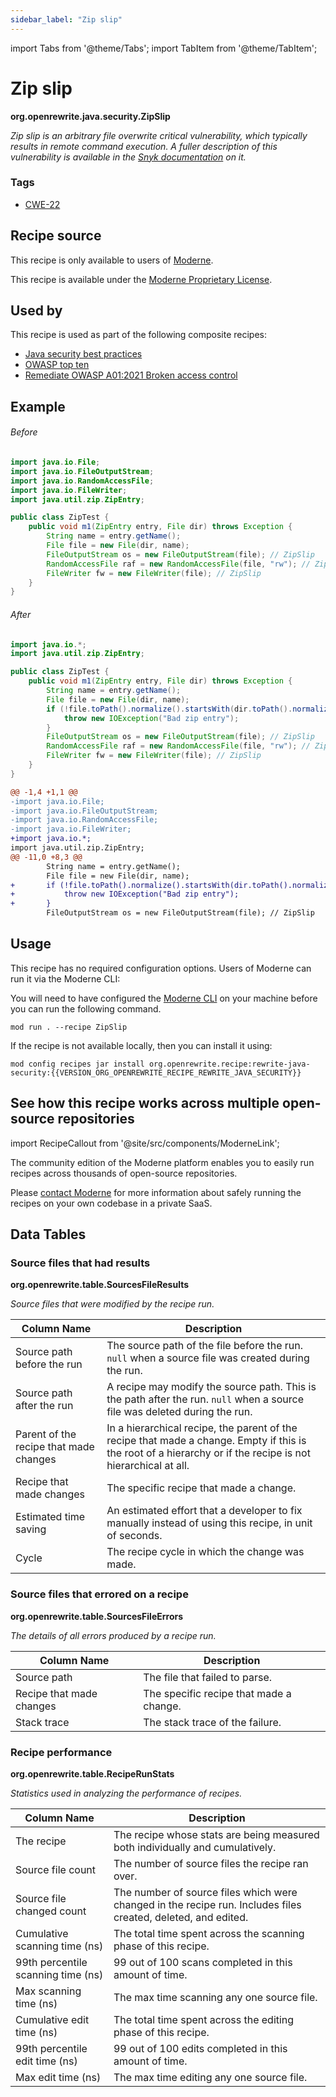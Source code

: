 ```yaml
---
sidebar_label: "Zip slip"
---
```


import Tabs from '@theme/Tabs';
import TabItem from '@theme/TabItem';

# Zip slip

**org.openrewrite.java.security.ZipSlip**

_Zip slip is an arbitrary file overwrite critical vulnerability, which typically results in remote command execution. A fuller description of this vulnerability is available in the [Snyk documentation](https://snyk.io/research/zip-slip-vulnerability) on it._

### Tags

* [CWE-22](/reference/recipes-by-tag#CWE)

## Recipe source

This recipe is only available to users of [Moderne](https://docs.moderne.io/).


This recipe is available under the [Moderne Proprietary License](https://docs.moderne.io/licensing/overview).


## Used by

This recipe is used as part of the following composite recipes:

* [Java security best practices](/recipes/java/security/javasecuritybestpractices.md)
* [OWASP top ten](/recipes/devcenter/securitystarter.md)
* [Remediate OWASP A01:2021 Broken access control](/recipes/java/security/owaspa01.md)

## Example


<Tabs groupId="beforeAfter">
<TabItem value="java" label="java">


###### Before
```java
import java.io.File;
import java.io.FileOutputStream;
import java.io.RandomAccessFile;
import java.io.FileWriter;
import java.util.zip.ZipEntry;

public class ZipTest {
    public void m1(ZipEntry entry, File dir) throws Exception {
        String name = entry.getName();
        File file = new File(dir, name);
        FileOutputStream os = new FileOutputStream(file); // ZipSlip
        RandomAccessFile raf = new RandomAccessFile(file, "rw"); // ZipSlip
        FileWriter fw = new FileWriter(file); // ZipSlip
    }
}
```

###### After
```java
import java.io.*;
import java.util.zip.ZipEntry;

public class ZipTest {
    public void m1(ZipEntry entry, File dir) throws Exception {
        String name = entry.getName();
        File file = new File(dir, name);
        if (!file.toPath().normalize().startsWith(dir.toPath().normalize())) {
            throw new IOException("Bad zip entry");
        }
        FileOutputStream os = new FileOutputStream(file); // ZipSlip
        RandomAccessFile raf = new RandomAccessFile(file, "rw"); // ZipSlip
        FileWriter fw = new FileWriter(file); // ZipSlip
    }
}
```

</TabItem>
<TabItem value="diff" label="Diff" >

```diff
@@ -1,4 +1,1 @@
-import java.io.File;
-import java.io.FileOutputStream;
-import java.io.RandomAccessFile;
-import java.io.FileWriter;
+import java.io.*;
import java.util.zip.ZipEntry;
@@ -11,0 +8,3 @@
        String name = entry.getName();
        File file = new File(dir, name);
+       if (!file.toPath().normalize().startsWith(dir.toPath().normalize())) {
+           throw new IOException("Bad zip entry");
+       }
        FileOutputStream os = new FileOutputStream(file); // ZipSlip
```
</TabItem>
</Tabs>


## Usage

This recipe has no required configuration options. Users of Moderne can run it via the Moderne CLI:
<Tabs groupId="projectType">


<TabItem value="moderne-cli" label="Moderne CLI">

You will need to have configured the [Moderne CLI](https://docs.moderne.io/user-documentation/moderne-cli/getting-started/cli-intro) on your machine before you can run the following command.

```shell title="shell"
mod run . --recipe ZipSlip
```

If the recipe is not available locally, then you can install it using:
```shell
mod config recipes jar install org.openrewrite.recipe:rewrite-java-security:{{VERSION_ORG_OPENREWRITE_RECIPE_REWRITE_JAVA_SECURITY}}
```
</TabItem>
</Tabs>

## See how this recipe works across multiple open-source repositories

import RecipeCallout from '@site/src/components/ModerneLink';

<RecipeCallout link="https://app.moderne.io/recipes/org.openrewrite.java.security.ZipSlip" />

The community edition of the Moderne platform enables you to easily run recipes across thousands of open-source repositories.

Please [contact Moderne](https://moderne.io/product) for more information about safely running the recipes on your own codebase in a private SaaS.
## Data Tables

<Tabs groupId="data-tables">
<TabItem value="org.openrewrite.table.SourcesFileResults" label="SourcesFileResults">

### Source files that had results
**org.openrewrite.table.SourcesFileResults**

_Source files that were modified by the recipe run._

| Column Name | Description |
| ----------- | ----------- |
| Source path before the run | The source path of the file before the run. `null` when a source file was created during the run. |
| Source path after the run | A recipe may modify the source path. This is the path after the run. `null` when a source file was deleted during the run. |
| Parent of the recipe that made changes | In a hierarchical recipe, the parent of the recipe that made a change. Empty if this is the root of a hierarchy or if the recipe is not hierarchical at all. |
| Recipe that made changes | The specific recipe that made a change. |
| Estimated time saving | An estimated effort that a developer to fix manually instead of using this recipe, in unit of seconds. |
| Cycle | The recipe cycle in which the change was made. |

</TabItem>

<TabItem value="org.openrewrite.table.SourcesFileErrors" label="SourcesFileErrors">

### Source files that errored on a recipe
**org.openrewrite.table.SourcesFileErrors**

_The details of all errors produced by a recipe run._

| Column Name | Description |
| ----------- | ----------- |
| Source path | The file that failed to parse. |
| Recipe that made changes | The specific recipe that made a change. |
| Stack trace | The stack trace of the failure. |

</TabItem>

<TabItem value="org.openrewrite.table.RecipeRunStats" label="RecipeRunStats">

### Recipe performance
**org.openrewrite.table.RecipeRunStats**

_Statistics used in analyzing the performance of recipes._

| Column Name | Description |
| ----------- | ----------- |
| The recipe | The recipe whose stats are being measured both individually and cumulatively. |
| Source file count | The number of source files the recipe ran over. |
| Source file changed count | The number of source files which were changed in the recipe run. Includes files created, deleted, and edited. |
| Cumulative scanning time (ns) | The total time spent across the scanning phase of this recipe. |
| 99th percentile scanning time (ns) | 99 out of 100 scans completed in this amount of time. |
| Max scanning time (ns) | The max time scanning any one source file. |
| Cumulative edit time (ns) | The total time spent across the editing phase of this recipe. |
| 99th percentile edit time (ns) | 99 out of 100 edits completed in this amount of time. |
| Max edit time (ns) | The max time editing any one source file. |

</TabItem>

</Tabs>
